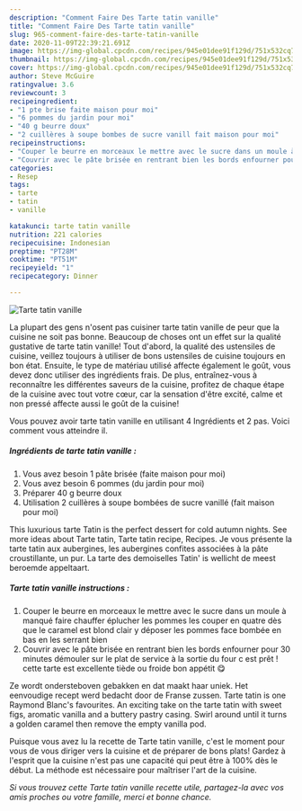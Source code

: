```yaml
---
description: "Comment Faire Des Tarte tatin vanille"
title: "Comment Faire Des Tarte tatin vanille"
slug: 965-comment-faire-des-tarte-tatin-vanille
date: 2020-11-09T22:39:21.691Z
image: https://img-global.cpcdn.com/recipes/945e01dee91f129d/751x532cq70/tarte-tatin-vanille-photo-principale-de-la-recette.jpg
thumbnail: https://img-global.cpcdn.com/recipes/945e01dee91f129d/751x532cq70/tarte-tatin-vanille-photo-principale-de-la-recette.jpg
cover: https://img-global.cpcdn.com/recipes/945e01dee91f129d/751x532cq70/tarte-tatin-vanille-photo-principale-de-la-recette.jpg
author: Steve McGuire
ratingvalue: 3.6
reviewcount: 3
recipeingredient:
- "1 pte brise faite maison pour moi"
- "6 pommes du jardin pour moi"
- "40 g beurre doux"
- "2 cuillères à soupe bombes de sucre vanill fait maison pour moi"
recipeinstructions:
- "Couper le beurre en morceaux le mettre avec le sucre dans un moule à manqué faire chauffer éplucher les pommes les couper en quatre dès que le caramel est blond clair y déposer les pommes face bombée en bas en les serrant bien"
- "Couvrir avec le pâte brisée en rentrant bien les bords enfourner pour 30 minutes démouler sur le plat de service à la sortie du four c est prêt ! cette tarte est excellente tiède ou froide bon appétit 😋"
categories:
- Resep
tags:
- tarte
- tatin
- vanille

katakunci: tarte tatin vanille 
nutrition: 221 calories
recipecuisine: Indonesian
preptime: "PT28M"
cooktime: "PT51M"
recipeyield: "1"
recipecategory: Dinner

---
```



![Tarte tatin vanille](https://img-global.cpcdn.com/recipes/945e01dee91f129d/751x532cq70/tarte-tatin-vanille-photo-principale-de-la-recette.jpg)

La plupart des gens n'osent pas cuisiner tarte tatin vanille de peur que la cuisine ne soit pas bonne. Beaucoup de choses ont un effet sur la qualité gustative de tarte tatin vanille! Tout d'abord, la qualité des ustensiles de cuisine, veillez toujours à utiliser de bons ustensiles de cuisine toujours en bon état. Ensuite, le type de matériau utilisé affecte également le goût, vous devez donc utiliser des ingrédients frais. De plus, entraînez-vous à reconnaître les différentes saveurs de la cuisine, profitez de chaque étape de la cuisine avec tout votre cœur, car la sensation d'être excité, calme et non pressé affecte aussi le goût de la cuisine!

<!--inarticleads1-->

Vous pouvez avoir tarte tatin vanille en utilisant 4 Ingrédients et 2 pas. Voici comment vous atteindre il.

##### Ingrédients de tarte tatin vanille :

1. Vous avez besoin 1 pâte brisée (faite maison pour moi)
1. Vous avez besoin 6 pommes (du jardin pour moi)
1. Préparer 40 g beurre doux
1. Utilisation 2 cuillères à soupe bombées de sucre vanillé (fait maison pour moi)


This luxurious tarte Tatin is the perfect dessert for cold autumn nights. See more ideas about Tarte tatin, Tarte tatin recipe, Recipes. Je vous présente la tarte tatin aux aubergines, les aubergines confites associées à la pâte croustillante, un pur. La tarte des demoiselles Tatin&#39; is wellicht de meest beroemde appeltaart. 

<!--inarticleads2-->

##### Tarte tatin vanille instructions :

1. Couper le beurre en morceaux le mettre avec le sucre dans un moule à manqué faire chauffer éplucher les pommes les couper en quatre dès que le caramel est blond clair y déposer les pommes face bombée en bas en les serrant bien
1. Couvrir avec le pâte brisée en rentrant bien les bords enfourner pour 30 minutes démouler sur le plat de service à la sortie du four c est prêt ! cette tarte est excellente tiède ou froide bon appétit 😋


Ze wordt ondersteboven gebakken en dat maakt haar uniek. Het eenvoudige recept werd bedacht door de Franse zussen. Tarte tatin is one Raymond Blanc&#39;s favourites. An exciting take on the tarte tatin with sweet figs, aromatic vanilla and a buttery pastry casing. Swirl around until it turns a golden caramel then remove the empty vanilla pod. 

<!--inarticleads1-->

<p>
Puisque vous avez lu la recette de Tarte tatin vanille, c'est le moment pour vous de vous diriger vers la cuisine et de préparer de bons plats! Gardez à l'esprit que la cuisine n'est pas une capacité qui peut être à 100% dès le début. La méthode est nécessaire pour maîtriser l'art de la cuisine.
</p>

<p>
<i>Si vous trouvez cette Tarte tatin vanille recette utile, partagez-la avec vos amis proches ou votre famille, merci et bonne chance.</i>
</p>
